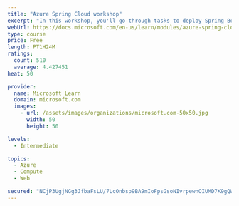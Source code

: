 ```yaml
---
title: "Azure Spring Cloud workshop"
excerpt: "In this workshop, you'll go through tasks to deploy Spring Boot microservices to Azure Spring Cloud (ASC)."
webUrl: https://docs.microsoft.com/en-us/learn/modules/azure-spring-cloud-workshop/
type: course
price: Free
length: PT1H24M
ratings:
  count: 510
  average: 4.427451
heat: 50

provider:
  name: Microsoft Learn
  domain: microsoft.com
  images:
    - url: /assets/images/organizations/microsoft.com-50x50.jpg
      width: 50
      height: 50

levels:
  - Intermediate

topics:
  - Azure
  - Compute
  - Web

secured: "NCjP3UgjNGg3JfbaFsLU/7LcOnbsp9BA9mIoFpsGsoNIvrpewnOIUMD7K9gQWYDbVf4cSHDwb5XAXnm9Ci4n/OQF971jGyOAdUT76flvV8SsgOIbGhfpVof/A7bgNm4jn9bVxlITIHWaFnok/UK82ztLuSElKTjntOzlXaH22IWKFNubb4Vy53R4CWbsCurJJJ4I1S9b+xA8M2AsNZXLWL8m/MpBgc/Q0Xzxvd3EJsxc85UBmpVFAeqg03wPtlYjzLvOFCrkGaC0ePWstcMLTn8rm3Hnq4nSZFwXyKPWkymlNKhrINxFMxi79f8gsKBiAmCLYleUSs3u+5VArk5LiaiRbkTRUVlvC9y7ysCLfbZG6s1v/x6OwducRjlHfCPm3gHy5UGRwzkHZcQq99XiA3FIIsOn87c92h5RMMV2/eg=;2Hk16DQpjmqK0GwyLqJeEA=="
---
```


